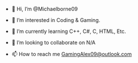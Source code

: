 - 👋 Hi, I’m @Michaelborne09

- 👀 I’m interested in Coding & Gaming.

- 🌱 I’m currently learning C++, C#, C, HTML, Etc.

- 💞️ I’m looking to collaborate on N/A

- 📫 How to reach me GamingAlex09@outlook.com

<!---

Michaelborne09/Michaelborne09 is a ✨ special ✨ repository because its `README.md` (this file) appears on your GitHub profile.

You can click the Preview link to take a look at your changes.

--->
